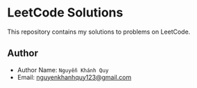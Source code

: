 # LeetCode Solutions

This repository contains my solutions to problems on LeetCode.

## Author

- Author Name: `Nguyễn Khánh Quy`
- Email: <nguyenkhanhquy123@gmail.com>
